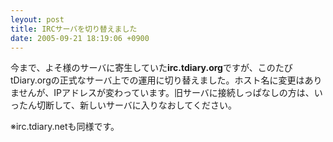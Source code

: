 ```yaml
---
leyout: post
title: IRCサーバを切り替えました
date: 2005-09-21 18:19:06 +0900
---
```

今まで、よそ様のサーバに寄生していた**irc.tdiary.org**ですが、このたびtDiary.orgの正式なサーバ上での運用に切り替えました。ホスト名に変更はありませんが、IPアドレスが変わっています。旧サーバに接続しっぱなしの方は、いったん切断して、新しいサーバに入りなおしてください。

※irc.tdiary.netも同様です。

